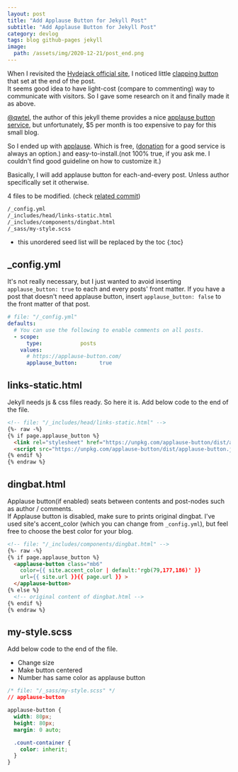 ```yaml
---
layout: post
title: "Add Applause Button for Jekyll Post"
subtitle: "Add Applause Button for Jekyll Post"
category: devlog
tags: blog github-pages jekyll
image:
  path: /assets/img/2020-12-21/post_end.png
---
```


When I revisited the [Hydejack official site](https://hydejack.com/showcase/lazyren/), I noticed little [clapping button](https://help.medium.com/hc/en-us/articles/115011350967-Claps) that set at the end of the post.<br>
It seems good idea to have light-cost (compare to commenting) way to communicate with visitors. So I gave some research on it and finally made it as above.

<!--more-->

[@qwtel](https://github.com/qwtelhttps://github.com/qwtel), the author of this jekyll theme provides a nice [applause button service](https://getclaps.dev/), but unfortunately, $5 per month is too expensive to pay for this small blog.

So I ended up with [applause](https://applause-button.com/). Which is free, ([donation](https://opencollective.com/applause-button) for a good service is always an option.) and easy-to-install.(not 100% true, if you ask me. I couldn't find good guideline on how to customize it.)

Basically, I will add applause button for each-and-every post. Unless author specifically set it otherwise.<br>

4 files to be modified. (check [related commit](https://github.com/LazyRen/LazyRen.github.io/commit/346f496d80243fcfbd0f24b47daa10078efe954f))

```default
/_config.yml
/_includes/head/links-static.html
/_includes/components/dingbat.html
/_sass/my-style.scss
```

* this unordered seed list will be replaced by the toc
{:toc}

## _config.yml

It's not really necessary, but I just wanted to avoid inserting `applause_button: true` to each and every posts' front matter.
If you have a post that doesn't need applause button, insert `applause_button: false` to the front matter of that post.

```yaml
# file: "/_config.yml"
defaults:
  # You can use the following to enable comments on all posts.
  - scope:
      type:            posts
    values:
      # https://applause-button.com/
      applause_button:       true
```

## links-static.html

Jekyll needs js & css files ready. So here it is. Add below code to the end of the file.

```html
<!-- file: "/_includes/head/links-static.html" -->
{%- raw -%}
{% if page.applause_button %}
  <link rel="stylesheet" href="https://unpkg.com/applause-button/dist/applause-button.css">
  <script src="https://unpkg.com/applause-button/dist/applause-button.js"></script>
{% endif %}
{% endraw %}
```

## dingbat.html

Applause button(if enabled) seats between contents and post-nodes such as author / comments.<br>
If Applause button is disabled, make sure to prints original dingbat. I've used site's accent_color (which you can change from `_config.yml`), but feel free to choose the best color for your blog.

```html
<!-- file: "/_includes/components/dingbat.html" -->
{%- raw -%}
{% if page.applause_button %}
  <applause-button class="mb6"
    color={{ site.accent_color | default:'rgb(79,177,186)' }}
    url={{ site.url }}{{ page.url }} >
  </applause-button>
{% else %}
  <!-- original content of dingbat.html -->
{% endif %}
{% endraw %}
```

## my-style.scss

Add below code to the end of the file.

* Change size
* Make button centered
* Number has same color as applause button

```css
/* file: "/_sass/my-style.scss" */
// applause-button

applause-button {
  width: 80px;
  height: 80px;
  margin: 0 auto;

  .count-container {
    color: inherit;
  }
}
```
